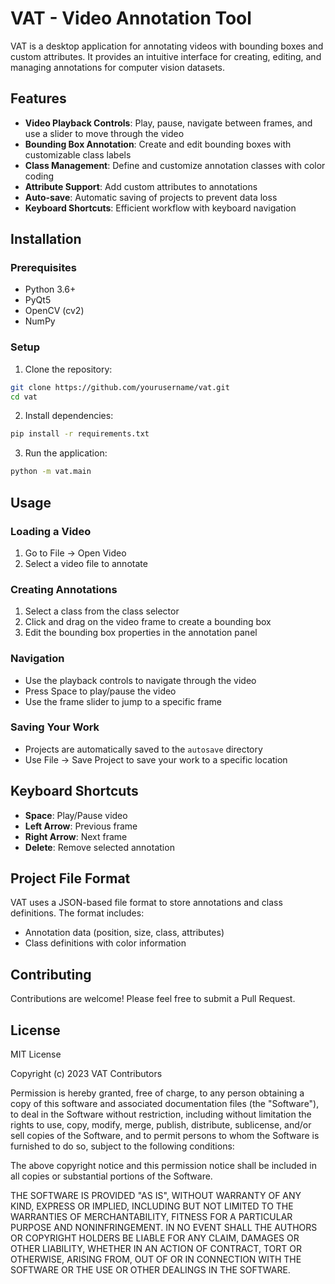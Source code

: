 # VAT - Video Annotation Tool

VAT is a desktop application for annotating videos with bounding boxes and custom attributes. It provides an intuitive interface for creating, editing, and managing annotations for computer vision datasets.

## Features

- **Video Playback Controls**: Play, pause, navigate between frames, and use a slider to move through the video
- **Bounding Box Annotation**: Create and edit bounding boxes with customizable class labels
- **Class Management**: Define and customize annotation classes with color coding
- **Attribute Support**: Add custom attributes to annotations
- **Auto-save**: Automatic saving of projects to prevent data loss
- **Keyboard Shortcuts**: Efficient workflow with keyboard navigation

## Installation

### Prerequisites
- Python 3.6+
- PyQt5
- OpenCV (cv2)
- NumPy

### Setup

1. Clone the repository:
```bash
git clone https://github.com/yourusername/vat.git
cd vat
```

2. Install dependencies:
```bash
pip install -r requirements.txt
```

3. Run the application:
```bash
python -m vat.main
```

## Usage

### Loading a Video
1. Go to File → Open Video
2. Select a video file to annotate

### Creating Annotations
1. Select a class from the class selector
2. Click and drag on the video frame to create a bounding box
3. Edit the bounding box properties in the annotation panel

### Navigation
- Use the playback controls to navigate through the video
- Press Space to play/pause the video
- Use the frame slider to jump to a specific frame

### Saving Your Work
- Projects are automatically saved to the `autosave` directory
- Use File → Save Project to save your work to a specific location

## Keyboard Shortcuts

- **Space**: Play/Pause video
- **Left Arrow**: Previous frame
- **Right Arrow**: Next frame
- **Delete**: Remove selected annotation

## Project File Format

VAT uses a JSON-based file format to store annotations and class definitions. The format includes:
- Annotation data (position, size, class, attributes)
- Class definitions with color information

## Contributing

Contributions are welcome! Please feel free to submit a Pull Request.

## License

MIT License

Copyright (c) 2023 VAT Contributors

Permission is hereby granted, free of charge, to any person obtaining a copy
of this software and associated documentation files (the "Software"), to deal
in the Software without restriction, including without limitation the rights
to use, copy, modify, merge, publish, distribute, sublicense, and/or sell
copies of the Software, and to permit persons to whom the Software is
furnished to do so, subject to the following conditions:

The above copyright notice and this permission notice shall be included in all
copies or substantial portions of the Software.

THE SOFTWARE IS PROVIDED "AS IS", WITHOUT WARRANTY OF ANY KIND, EXPRESS OR
IMPLIED, INCLUDING BUT NOT LIMITED TO THE WARRANTIES OF MERCHANTABILITY,
FITNESS FOR A PARTICULAR PURPOSE AND NONINFRINGEMENT. IN NO EVENT SHALL THE
AUTHORS OR COPYRIGHT HOLDERS BE LIABLE FOR ANY CLAIM, DAMAGES OR OTHER
LIABILITY, WHETHER IN AN ACTION OF CONTRACT, TORT OR OTHERWISE, ARISING FROM,
OUT OF OR IN CONNECTION WITH THE SOFTWARE OR THE USE OR OTHER DEALINGS IN THE
SOFTWARE.
